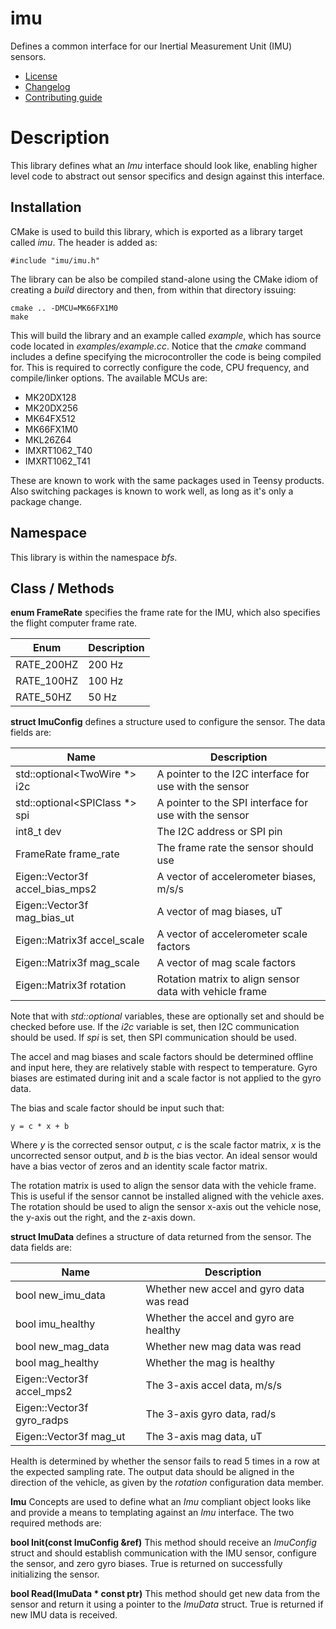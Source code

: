 # imu
Defines a common interface for our Inertial Measurement Unit (IMU) sensors.
   * [License](LICENSE.md)
   * [Changelog](CHANGELOG.md)
   * [Contributing guide](CONTRIBUTING.md)

# Description
This library defines what an *Imu* interface should look like, enabling higher level code to abstract out sensor specifics and design against this interface.

## Installation
CMake is used to build this library, which is exported as a library target called *imu*. The header is added as:

```
#include "imu/imu.h"
```

The library can be also be compiled stand-alone using the CMake idiom of creating a *build* directory and then, from within that directory issuing:

```
cmake .. -DMCU=MK66FX1M0
make
```

This will build the library and an example called *example*, which has source code located in *examples/example.cc*. Notice that the *cmake* command includes a define specifying the microcontroller the code is being compiled for. This is required to correctly configure the code, CPU frequency, and compile/linker options. The available MCUs are:
   * MK20DX128
   * MK20DX256
   * MK64FX512
   * MK66FX1M0
   * MKL26Z64
   * IMXRT1062_T40
   * IMXRT1062_T41

These are known to work with the same packages used in Teensy products. Also switching packages is known to work well, as long as it's only a package change.

## Namespace
This library is within the namespace *bfs*.

## Class / Methods

**enum FrameRate** specifies the frame rate for the IMU, which also specifies the flight computer frame rate.

| Enum | Description |
| --- | --- |
| RATE_200HZ | 200 Hz |
| RATE_100HZ | 100 Hz |
| RATE_50HZ | 50 Hz |

**struct ImuConfig** defines a structure used to configure the sensor. The data fields are:

| Name | Description |
| --- | --- |
| std::optional<TwoWire &ast;> i2c | A pointer to the I2C interface for use with the sensor |
| std::optional<SPIClass &ast;> spi | A pointer to the SPI interface for use with the sensor |
| int8_t dev | The I2C address or SPI pin |
| FrameRate frame_rate | The frame rate the sensor should use |
| Eigen::Vector3f accel_bias_mps2 | A vector of accelerometer biases, m/s/s |
| Eigen::Vector3f mag_bias_ut | A vector of mag biases, uT |
| Eigen::Matrix3f accel_scale | A vector of accelerometer scale factors |
| Eigen::Matrix3f mag_scale | A vector of mag scale factors |
| Eigen::Matrix3f rotation | Rotation matrix to align sensor data with vehicle frame |

Note that with *std::optional* variables, these are optionally set and should be checked before use. If the *i2c* variable is set, then I2C communication should be used. If *spi* is set, then SPI communication should be used.

The accel and mag biases and scale factors should be determined offline and input here, they are relatively stable with respect to temperature. Gyro biases are estimated during init and a scale factor is not applied to the gyro data.

The bias and scale factor should be input such that:

```
y = c * x + b
```

Where *y* is the corrected sensor output, *c* is the scale factor matrix, *x* is the uncorrected sensor output, and *b* is the bias vector. An ideal sensor would have a bias vector of zeros and an identity scale factor matrix. 

The rotation matrix is used to align the sensor data with the vehicle frame. This is useful if the sensor cannot be installed aligned with the vehicle axes. The rotation should be used to align the sensor x-axis out the vehicle nose, the y-axis out the right, and the z-axis down.

**struct ImuData** defines a structure of data returned from the sensor. The data fields are:

| Name | Description |
| --- | --- |
| bool new_imu_data | Whether new accel and gyro data was read |
| bool imu_healthy | Whether the accel and gyro are healthy |
| bool new_mag_data | Whether new mag data was read |
| bool mag_healthy | Whether the mag is healthy |
| Eigen::Vector3f accel_mps2 | The 3-axis accel data, m/s/s |
| Eigen::Vector3f gyro_radps | The 3-axis gyro data, rad/s |
| Eigen::Vector3f mag_ut | The 3-axis mag data, uT |

Health is determined by whether the sensor fails to read 5 times in a row at the expected sampling rate. The output data should be aligned in the direction of the vehicle, as given by the *rotation* configuration data member.

**Imu** Concepts are used to define what an *Imu* compliant object looks like and provide a means to templating against an *Imu* interface. The two required methods are:

**bool Init(const ImuConfig &ref)** This method should receive an *ImuConfig* struct and should establish communication with the IMU sensor, configure the sensor, and zero gyro biases. True is returned on successfully initializing the sensor.

**bool Read(ImuData &ast; const ptr)** This method should get new data from the sensor and return it using a pointer to the *ImuData* struct. True is returned if new IMU data is received.
